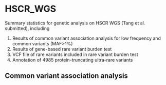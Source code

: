 # HSCR_WGS
Summary statistics for genetic analysis on HSCR WGS (Tang et al. submitted), including

1. Results of common variant association analysis for low frequency and common variants (MAF>1%)
2. Results of gene-based rare variant burden test
3. VCF file of rare variants included in rare variant burden test
4. Annotation of 4985 protein-truncating ultra-rare variants

## Common variant association analysis
